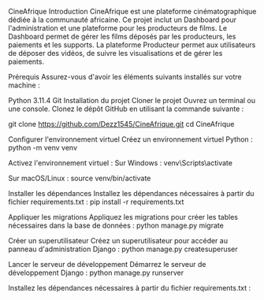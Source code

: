 CineAfrique
Introduction
CineAfrique est une plateforme cinématographique dédiée à la communauté africaine. Ce projet inclut un Dashboard pour l'administration et une plateforme pour les producteurs de films. Le Dashboard permet de gérer les films déposés par les producteurs, les paiements et les supports. La plateforme Producteur permet aux utilisateurs de déposer des vidéos, de suivre les visualisations et de gérer les paiements.

Prérequis
Assurez-vous d'avoir les éléments suivants installés sur votre machine :

Python 3.11.4
Git
Installation du projet
Cloner le projet
Ouvrez un terminal ou une console.
Clonez le dépôt GitHub en utilisant la commande suivante :

git clone https://github.com/Dezz1545/CineAfrique.git
cd CineAfrique

Configurer l'environnement virtuel
Créez un environnement virtuel Python :
python -m venv venv

Activez l'environnement virtuel :
Sur Windows :
venv\Scripts\activate

Sur macOS/Linux :
source venv/bin/activate

Installer les dépendances
Installez les dépendances nécessaires à partir du fichier requirements.txt :
pip install -r requirements.txt

Appliquer les migrations
Appliquez les migrations pour créer les tables nécessaires dans la base de données :
python manage.py migrate

Créer un superutilisateur
Créez un superutilisateur pour accéder au panneau d'administration Django :
python manage.py createsuperuser

Lancer le serveur de développement
Démarrez le serveur de développement Django :
python manage.py runserver


Installez les dépendances nécessaires à partir du fichier requirements.txt :
